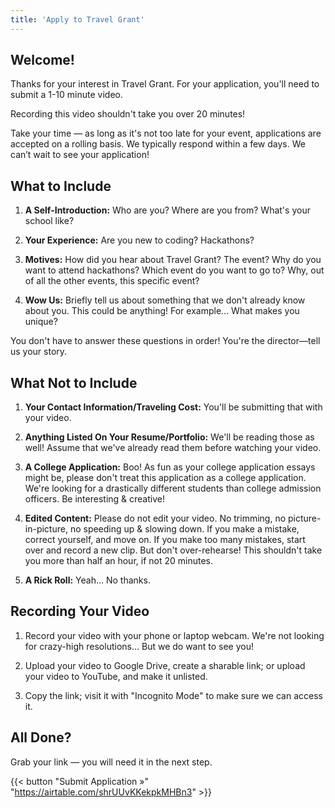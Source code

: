 ```yaml
---
title: 'Apply to Travel Grant'
---
```


## Welcome!

Thanks for your interest in Travel Grant. For your application, you'll need to submit a 1-10 minute video.

Recording this video shouldn't take you over 20 minutes!

Take your time — as long as it's not too late for your event, applications are accepted on a rolling basis. We typically respond within a few days. We can’t wait to see your application!

## What to Include

1. **A Self-Introduction:** Who are you? Where are you from? What's your school like?

1. **Your Experience:** Are you new to coding? Hackathons?

1. **Motives:** How did you hear about Travel Grant? The event? Why do you want to attend hackathons? Which event do you want to go to? Why, out of all the other events, this specific event?

1. **Wow Us:** Briefly tell us about something that we don't already know about you. This could be anything! For example... What makes you unique?

You don't have to answer these questions in order! You're the director—tell us your story.

## What Not to Include

1. **Your Contact Information/Traveling Cost:** You'll be submitting that with your video.

2. **Anything Listed On Your Resume/Portfolio:** We'll be reading those as well! Assume that we've already read them before watching your video.

3. **A College Application:** Boo! As fun as your college application essays might be, please don't treat this application as a college application. We're looking for a drastically different students than college admission officers. Be interesting & creative!

4. **Edited Content:** Please do not edit your video. No trimming, no picture-in-picture, no speeding up & slowing down. If you make a mistake, correct yourself, and move on. If you make too many mistakes, start over and record a new clip. But don't over-rehearse! This shouldn't take you more than half an hour, if not 20 minutes.

5. **A Rick Roll:** Yeah... No thanks.

## Recording Your Video

1. Record your video with your phone or laptop webcam. We're not looking for crazy-high resolutions... But we do want to see you!

2. Upload your video to Google Drive, create a sharable link; or upload your video to YouTube, and make it unlisted.

3. Copy the link; visit it with "Incognito Mode" to make sure we can access it.


## All Done?

Grab your link — you will need it in the next step.

{{< button "Submit Application »" "https://airtable.com/shrUUvKKekpkMHBn3" >}}

